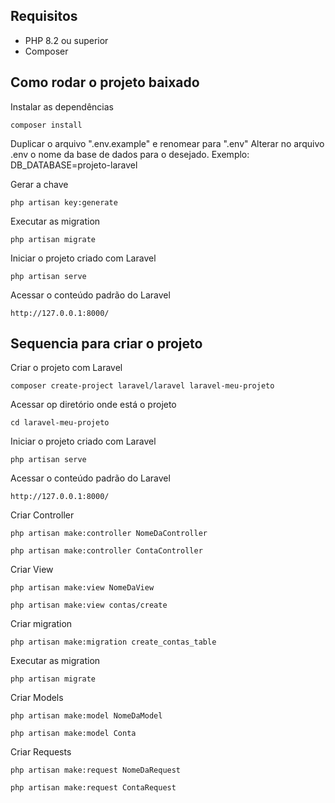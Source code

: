 ## Requisitos

* PHP 8.2 ou superior
* Composer

## Como rodar o projeto baixado
Instalar as dependências 
```
composer install
```

Duplicar o arquivo ".env.example" e renomear para ".env"
Alterar no arquivo .env o nome da base de dados para o desejado. Exemplo: DB_DATABASE=projeto-laravel

Gerar a chave
```
php artisan key:generate
```

Executar as migration
```
php artisan migrate
```

Iniciar o projeto criado com Laravel
```
php artisan serve
```

Acessar o conteúdo padrão do Laravel
```
http://127.0.0.1:8000/
```

## Sequencia para criar o projeto
Criar o projeto com Laravel
```
composer create-project laravel/laravel laravel-meu-projeto
```

Acessar op diretório onde está o projeto
```
cd laravel-meu-projeto
```

Iniciar o projeto criado com Laravel
```
php artisan serve
```

Acessar o conteúdo padrão do Laravel
```
http://127.0.0.1:8000/
```

Criar Controller
```
php artisan make:controller NomeDaController
```
```
php artisan make:controller ContaController
```

Criar View
```
php artisan make:view NomeDaView
```
```
php artisan make:view contas/create
```

Criar migration
```
php artisan make:migration create_contas_table
```

Executar as migration
```
php artisan migrate
```

Criar Models
```
php artisan make:model NomeDaModel
```
```
php artisan make:model Conta
```

Criar Requests
```
php artisan make:request NomeDaRequest
```
```
php artisan make:request ContaRequest
```

